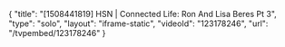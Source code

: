 {
    "title": "[1508441819] HSN | Connected Life: Ron And Lisa Beres Pt 3",
    "type": "solo",
    "layout": "iframe-static",
    "videoId": "123178246",
    "url": "\/tvpembed\/123178246"
}